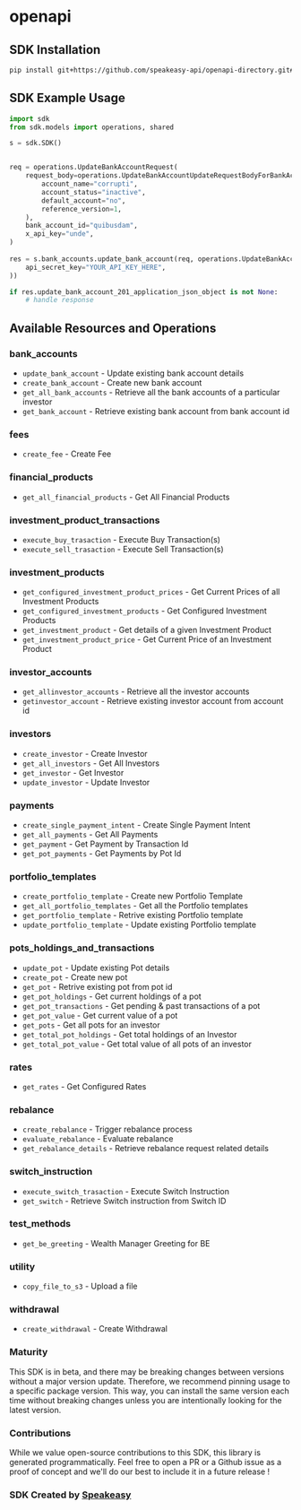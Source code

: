 # openapi

<!-- Start SDK Installation -->
## SDK Installation

```bash
pip install git+https://github.com/speakeasy-api/openapi-directory.git#subdirectory=SDKs/wealthos.cloud/v1/python
```
<!-- End SDK Installation -->

## SDK Example Usage
<!-- Start SDK Example Usage -->
```python
import sdk
from sdk.models import operations, shared

s = sdk.SDK()


req = operations.UpdateBankAccountRequest(
    request_body=operations.UpdateBankAccountUpdateRequestBodyForBankAccount(
        account_name="corrupti",
        account_status="inactive",
        default_account="no",
        reference_version=1,
    ),
    bank_account_id="quibusdam",
    x_api_key="unde",
)
    
res = s.bank_accounts.update_bank_account(req, operations.UpdateBankAccountSecurity(
    api_secret_key="YOUR_API_KEY_HERE",
))

if res.update_bank_account_201_application_json_object is not None:
    # handle response
```
<!-- End SDK Example Usage -->

<!-- Start SDK Available Operations -->
## Available Resources and Operations


### bank_accounts

* `update_bank_account` - Update existing bank account details
* `create_bank_account` - Create new bank account
* `get_all_bank_accounts` - Retrieve all the bank accounts of a particular investor
* `get_bank_account` - Retrieve existing bank account from bank account id

### fees

* `create_fee` - Create Fee

### financial_products

* `get_all_financial_products` - Get All Financial Products

### investment_product_transactions

* `execute_buy_trasaction` - Execute Buy Transaction(s)
* `execute_sell_trasaction` - Execute Sell Transaction(s)

### investment_products

* `get_configured_investment_product_prices` - Get Current Prices of all Investment Products
* `get_configured_investment_products` - Get Configured Investment Products
* `get_investment_product` - Get details of a given Investment Product
* `get_investment_product_price` - Get Current Price of an Investment Product

### investor_accounts

* `get_allinvestor_accounts` - Retrieve all the investor accounts
* `getinvestor_account` - Retrieve existing investor account from account id

### investors

* `create_investor` - Create Investor
* `get_all_investors` - Get All Investors
* `get_investor` - Get Investor
* `update_investor` - Update Investor

### payments

* `create_single_payment_intent` - Create Single Payment Intent
* `get_all_payments` - Get All Payments
* `get_payment` - Get Payment by Transaction Id
* `get_pot_payments` - Get Payments by Pot Id

### portfolio_templates

* `create_portfolio_template` - Create new Portfolio Template
* `get_all_portfolio_templates` - Get all the Portfolio templates
* `get_portfolio_template` - Retrive existing Portfolio template
* `update_portfolio_template` - Update existing Portfolio template

### pots_holdings_and_transactions

* `update_pot` - Update existing Pot details
* `create_pot` - Create new pot
* `get_pot` - Retrive existing pot from pot id
* `get_pot_holdings` - Get current holdings of a pot
* `get_pot_transactions` - Get pending & past transactions of a pot
* `get_pot_value` - Get current value of a pot
* `get_pots` - Get all pots for an investor
* `get_total_pot_holdings` - Get total holdings of an Investor
* `get_total_pot_value` - Get total value of all pots of an investor

### rates

* `get_rates` - Get Configured Rates

### rebalance

* `create_rebalance` - Trigger rebalance process
* `evaluate_rebalance` - Evaluate rebalance
* `get_rebalance_details` - Retrieve rebalance request related details

### switch_instruction

* `execute_switch_trasaction` - Execute Switch Instruction
* `get_switch` - Retrieve Switch instruction from Switch ID

### test_methods

* `get_be_greeting` - Wealth Manager Greeting for BE

### utility

* `copy_file_to_s3` - Upload a file

### withdrawal

* `create_withdrawal` - Create Withdrawal
<!-- End SDK Available Operations -->

### Maturity

This SDK is in beta, and there may be breaking changes between versions without a major version update. Therefore, we recommend pinning usage
to a specific package version. This way, you can install the same version each time without breaking changes unless you are intentionally
looking for the latest version.

### Contributions

While we value open-source contributions to this SDK, this library is generated programmatically.
Feel free to open a PR or a Github issue as a proof of concept and we'll do our best to include it in a future release !

### SDK Created by [Speakeasy](https://docs.speakeasyapi.dev/docs/using-speakeasy/client-sdks)
